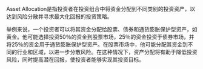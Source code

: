 

Asset Allocation是指投资者在投资组合中将资金分配到不同类别的投资资产，以达到风险分散并寻求最大化回报的投资策略。

举例来说，一个投资者可以将其资金分配给股票、债券和通货膨胀保护型资产，如黄金。他可能选择投资50％的资金到股票市场，25％的资金投资于债券市场，并将25％的资金用于通货膨胀保护型资产。在股票市场中，他可能分配其资金到不同的行业和区域，以进一步分散风险。在这种情况下，资产分配将有助于降低投资风险，同时提高潜在回报，使投资者能够实现其投资目标。